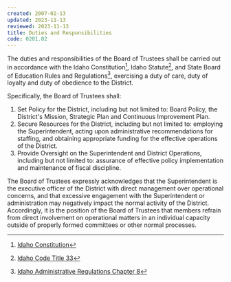 ```yaml
---
created: 2007-02-13
updated: 2023-11-13
reviewed: 2023-11-13
title: Duties and Responsibilities
code: 0201.02
---
```



The duties and responsibilities of the Board of Trustees shall be carried out in accordance with the Idaho Constitution[^idaho-constitution], Idaho Statute[^ic-33], and State Board of Education Rules and Regulations[^idapa-08], exercising a duty of care, duty of loyalty and duty of obedience to the District.

Specifically, the Board of Trustees shall:

1. Set Policy for the District, including but not limited to: Board Policy, the District's Mission, Strategic Plan and Continuous Improvement Plan.
1. Secure Resources for the District, including but not limited to: employing the Superintendent, acting upon administrative recommendations for staffing, and obtaining appropriate funding for the effective operations of the District.
1. Provide Oversight on the Superintendent and District Operations, including but not limited to: assurance of effective policy implementation and maintenance of fiscal discipline.

The Board of Trustees expressly acknowledges that the Superintendent is the executive officer of the District with direct management over operational concerns, and that excessive engagement with the Superintendent or administration may negatively impact the normal activity of the District. Accordingly, it is the position of the Board of Trustees that members refrain from direct involvement on operational matters in an individual capacity outside of properly formed committees or other normal processes.

[^idaho-constitution]: [Idaho Constitution](https://legislature.idaho.gov/statutesrules/idconst/)
[^ic-33]: [Idaho Code Title 33](https://legislature.idaho.gov/statutesrules/idstat/title33/)
[^idapa-08]: [Idaho Administrative Regulations Chapter 8](https://adminrules.idaho.gov/rules/current/08/index.html)